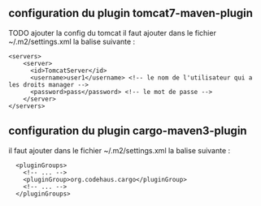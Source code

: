 ## configuration du plugin tomcat7-maven-plugin
TODO ajouter la config du tomcat
il faut ajouter dans le fichier ~/.m2/settings.xml la balise suivante : 
```
<servers>
    <server>
      <id>TomcatServer</id>
      <username>user1</username> <!-- le nom de l'utilisateur qui a les droits manager -->
      <password>pass</password> <!-- le mot de passe -->
    </server>
</servers>
```
## configuration du plugin cargo-maven3-plugin
il faut ajouter dans le fichier ~/.m2/settings.xml la balise suivante : 
```
  <pluginGroups>
    <!-- ... -->
    <pluginGroup>org.codehaus.cargo</pluginGroup>
    <!-- ... -->
  </pluginGroups>
```
